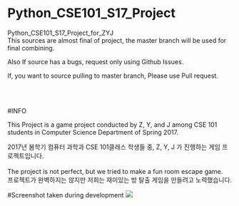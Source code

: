 # Python_CSE101_S17_Project
Python_CSE101_S17_Project_for_ZYJ
<br>
This sources are almost final of project, the master branch will be used for final combining.

Also If source has a bugs, request only using Github Issues.

If, you want to source pulling to master branch, Please use Pull request.



<br><br>


#INFO

This Project is a game project conducted by Z, Y, and J among CSE 101 students in Computer Science Department of Spring 2017.
<!--This Project is a game project of Z, Y, J students CSE101 class of computer science department of Spring 2017.-->

2017년 봄학기 컴퓨터 과학과 CSE 101클래스 학생들 중, Z, Y, J 가 진행하는 게임 프로젝트입니다.
<br><br>
The project is not perfect, but we tried to make a fun room escape game.
<br>
프로젝트가 완벽하지는 않지만 저희는 재미있는 방 탈출 게임을 만들려고 노력했습니다.


#Screenshot taken during development
<img src="#">
